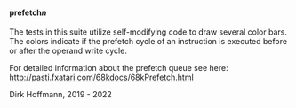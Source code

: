 #### prefetch*n*

The tests in this suite utilize self-modifying code to draw several color bars. The colors indicate if the prefetch cycle of an instruction is executed before or after the operand write cycle. 

For detailed information about the prefetch queue see here:
http://pasti.fxatari.com/68kdocs/68kPrefetch.html


Dirk Hoffmann, 2019 - 2022
